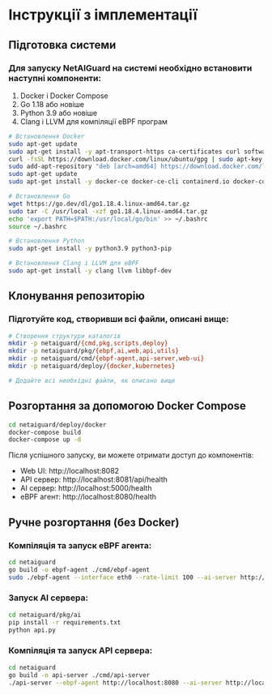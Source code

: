 # Інструкції з імплементації

## Підготовка системи
### Для запуску NetAIGuard на системі необхідно встановити наступні компоненти:

1. Docker і Docker Compose
2. Go 1.18 або новіше
3. Python 3.9 або новіше
4. Clang і LLVM для компіляції eBPF програм

```bash
# Встановлення Docker
sudo apt-get update
sudo apt-get install -y apt-transport-https ca-certificates curl software-properties-common
curl -fsSL https://download.docker.com/linux/ubuntu/gpg | sudo apt-key add -
sudo add-apt-repository "deb [arch=amd64] https://download.docker.com/linux/ubuntu $(lsb_release -cs) stable"
sudo apt-get update
sudo apt-get install -y docker-ce docker-ce-cli containerd.io docker-compose-plugin

# Встановлення Go
wget https://go.dev/dl/go1.18.4.linux-amd64.tar.gz
sudo tar -C /usr/local -xzf go1.18.4.linux-amd64.tar.gz
echo 'export PATH=$PATH:/usr/local/go/bin' >> ~/.bashrc
source ~/.bashrc

# Встановлення Python
sudo apt-get install -y python3.9 python3-pip

# Встановлення Clang і LLVM для eBPF
sudo apt-get install -y clang llvm libbpf-dev
```

## Клонування репозиторію
### Підготуйте код, створивши всі файли, описані вище:
```bash
# Створення структури каталогів
mkdir -p netaiguard/{cmd,pkg,scripts,deploy}
mkdir -p netaiguard/pkg/{ebpf,ai,web,api,utils}
mkdir -p netaiguard/cmd/{ebpf-agent,api-server,web-ui}
mkdir -p netaiguard/deploy/{docker,kubernetes}

# Додайте всі необхідні файли, як описано вище
```

## Розгортання за допомогою Docker Compose
```bash
cd netaiguard/deploy/docker
docker-compose build
docker-compose up -d
```

Після успішного запуску, ви можете отримати доступ до компонентів:

- Web UI: http://localhost:8082
- API сервер: http://localhost:8081/api/health
- AI сервер: http://localhost:5000/health
- eBPF агент: http://localhost:8080/health

## Ручне розгортання (без Docker)
### Компіляція та запуск eBPF агента:
```bash
cd netaiguard
go build -o ebpf-agent ./cmd/ebpf-agent
sudo ./ebpf-agent --interface eth0 --rate-limit 100 --ai-server http://localhost:5000 --listen :8080
```

### Запуск AI сервера:
```bash
cd netaiguard/pkg/ai
pip install -r requirements.txt
python api.py
```

### Компіляція та запуск API сервера:
```bash
cd netaiguard
go build -o api-server ./cmd/api-server
./api-server --ebpf-agent http://localhost:8080 --ai-server http://localhost:5000 --listen :8081
```
